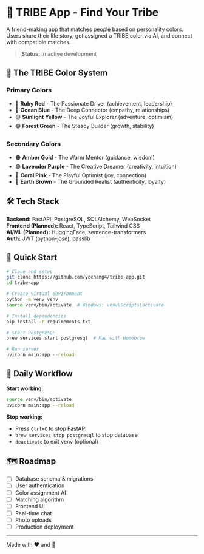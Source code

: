 # 🎨 TRIBE App - Find Your Tribe

A  friend-making app that matches people based on personality colors. Users share their life story, get assigned a TRIBE color via AI, and connect with compatible matches.

> **Status:** In active development

## 🌈 The TRIBE Color System

### Primary Colors
- 🔴 **Ruby Red** - The Passionate Driver (achievement, leadership)
- 🔵 **Ocean Blue** - The Deep Connector (empathy, relationships)
- 🟡 **Sunlight Yellow** - The Joyful Explorer (adventure, optimism)
- 🟢 **Forest Green** - The Steady Builder (growth, stability)

### Secondary Colors
- 🟠 **Amber Gold** - The Warm Mentor (guidance, wisdom)
- 🟣 **Lavender Purple** - The Creative Dreamer (creativity, intuition)
- 🩷 **Coral Pink** - The Playful Optimist (joy, connection)
- 🤎 **Earth Brown** - The Grounded Realist (authenticity, loyalty)

## 🛠️ Tech Stack

**Backend:** FastAPI, PostgreSQL, SQLAlchemy, WebSocket  
**Frontend (Planned):** React, TypeScript, Tailwind CSS  
**AI/ML (Planned):** HuggingFace, sentence-transformers  
**Auth:** JWT (python-jose), passlib

## 🚀 Quick Start

```bash
# Clone and setup
git clone https://github.com/ycchang4/tribe-app.git
cd tribe-app

# Create virtual environment
python -m venv venv
source venv/bin/activate  # Windows: venv\Scripts\activate

# Install dependencies
pip install -r requirements.txt

# Start PostgreSQL
brew services start postgresql  # Mac with Homebrew

# Run server
uvicorn main:app --reload
```

## 🔄 Daily Workflow

**Start working:**
```bash
source venv/bin/activate
uvicorn main:app --reload
```

**Stop working:**
- Press `Ctrl+C` to stop FastAPI
- `brew services stop postgresql` to stop database
- `deactivate` to exit venv (optional)

## 🗺️ Roadmap

- [ ] Database schema & migrations
- [ ] User authentication
- [ ] Color assignment AI
- [ ] Matching algorithm
- [ ] Frontend UI
- [ ] Real-time chat
- [ ] Photo uploads
- [ ] Production deployment

---

Made with ❤️ and 🎨
